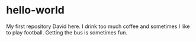 # hello-world
My first repository 
David here. I drink too much coffee and sometimes I like to play football.
Getting the bus is sometimes fun.

